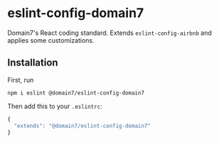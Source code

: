 # eslint-config-domain7
Domain7's React coding standard. Extends `eslint-config-airbnb` and applies some customizations.

## Installation
First, run
```
npm i eslint @domain7/eslint-config-domain7
```

Then add this to your `.eslintrc`:
```js
{
  "extends": "@domain7/eslint-config-domain7"
}
```
